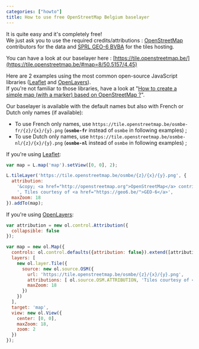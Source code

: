 ```yaml
---
categories: ["howto"]
title: How to use free OpenStreetMap Belgium baselayer
---
```


It is quite easy and it's completely free!  
We just ask you to use the required credits/attributions : [OpenStreetMap](https://openstreetmap.org/) contributors for the data and [SPRL GEO-6 BVBA](https://geo6.be/) for the tiles hosting.

You can have a look at our baselayer here : [https://tile.openstreetmap.be/](https://tile.openstreetmap.be/#map=8/50.5157/4.45)

Here are 2 examples using the most common open-source JavaScript libraries ([Leaflet](https://leafletjs.com/) and [OpenLayers](https://openlayers.org/)).  
If you're not familiar to those libraries, have a look at "[How to create a simple map (with a marker) based on OpenStreetMap ?](#simple-map)".

Our baselayer is available with the default names but also with French or Dutch only names (if available):

- To use French only names, use `https://tile.openstreetmap.be/osmbe-fr/{z}/{x}/{y}.png` (**``osmbe-fr``** instead of ``osmbe`` in following examples) ;
- To use Dutch only names, use `https://tile.openstreetmap.be/osmbe-nl/{z}/{x}/{y}.png` (**``osmbe-nl``** instead of ``osmbe`` in following examples) ;

If you're using [Leaflet](https://leafletjs.com/):

```js
var map = L.map('map').setView([0, 0], 2);

L.tileLayer('https://tile.openstreetmap.be/osmbe/{z}/{x}/{y}.png', {
  attribution:
    '&copy; <a href="http://openstreetmap.org">OpenStreetMap</a> contributors' +
    ', Tiles courtesy of <a href="https://geo6.be/">GEO-6</a>',
  maxZoom: 18
}).addTo(map);
```

If you're using [OpenLayers](https://openlayers.org/):

```js
var attribution = new ol.control.Attribution({
  collapsible: false
});

var map = new ol.Map({
  controls: ol.control.defaults({attribution: false}).extend([attribution]),
  layers: [
    new ol.layer.Tile({
      source: new ol.source.OSM({
        url: 'https://tile.openstreetmap.be/osmbe/{z}/{x}/{y}.png',
        attributions: [ ol.source.OSM.ATTRIBUTION, 'Tiles courtesy of <a href="https://geo6.be/">GEO-6</a>' ],
        maxZoom: 18
      })
    })
  ],
  target: 'map',
  view: new ol.View({
    center: [0, 0],
    maxZoom: 18,
    zoom: 2
  })
});
```